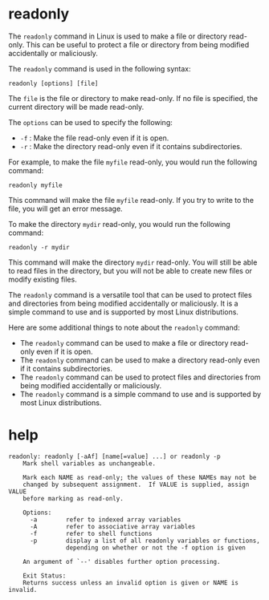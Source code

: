 # readonly

The `readonly` command in Linux is used to make a file or directory read-only. This can be useful to protect a file or directory from being modified accidentally or maliciously.

The `readonly` command is used in the following syntax:

```
readonly [options] [file]
```

The `file` is the file or directory to make read-only. If no file is specified, the current directory will be made read-only.

The `options` can be used to specify the following:

* `-f` : Make the file read-only even if it is open.
* `-r` : Make the directory read-only even if it contains subdirectories.

For example, to make the file `myfile` read-only, you would run the following command:

```
readonly myfile
```

This command will make the file `myfile` read-only. If you try to write to the file, you will get an error message.

To make the directory `mydir` read-only, you would run the following command:

```
readonly -r mydir
```

This command will make the directory `mydir` read-only. You will still be able to read files in the directory, but you will not be able to create new files or modify existing files.

The `readonly` command is a versatile tool that can be used to protect files and directories from being modified accidentally or maliciously. It is a simple command to use and is supported by most Linux distributions.

Here are some additional things to note about the `readonly` command:

* The `readonly` command can be used to make a file or directory read-only even if it is open.
* The `readonly` command can be used to make a directory read-only even if it contains subdirectories.
* The `readonly` command can be used to protect files and directories from being modified accidentally or maliciously.
* The `readonly` command is a simple command to use and is supported by most Linux distributions.



# help 

```
readonly: readonly [-aAf] [name[=value] ...] or readonly -p
    Mark shell variables as unchangeable.
    
    Mark each NAME as read-only; the values of these NAMEs may not be
    changed by subsequent assignment.  If VALUE is supplied, assign VALUE
    before marking as read-only.
    
    Options:
      -a        refer to indexed array variables
      -A        refer to associative array variables
      -f        refer to shell functions
      -p        display a list of all readonly variables or functions,
                depending on whether or not the -f option is given
    
    An argument of `--' disables further option processing.
    
    Exit Status:
    Returns success unless an invalid option is given or NAME is invalid.
```
